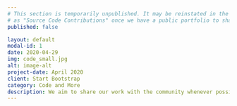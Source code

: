 ```yaml
---
# This section is temporarily unpublished. It may be reinstated in the future
# as "Source Code Contributions" once we have a public portfolio to share.
published: false

layout: default
modal-id: 1
date: 2020-04-29
img: code_small.jpg
alt: image-alt
project-date: April 2020
client: Start Bootstrap
category: Code and More
description: We aim to share our work with the community whenever possible. You can find code and other reusable tools on <a href="https://github.com/Spark-Embedded">our GitHub page.</a>
---
```

